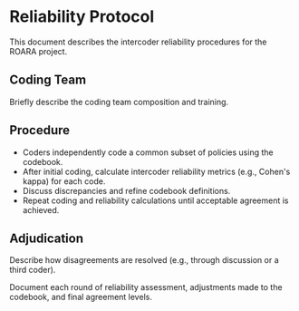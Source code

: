 # Reliability Protocol

This document describes the intercoder reliability procedures for the ROARA project.

## Coding Team

Briefly describe the coding team composition and training.

## Procedure

- Coders independently code a common subset of policies using the codebook.
- After initial coding, calculate intercoder reliability metrics (e.g., Cohen's kappa) for each code.
- Discuss discrepancies and refine codebook definitions.
- Repeat coding and reliability calculations until acceptable agreement is achieved.

## Adjudication

Describe how disagreements are resolved (e.g., through discussion or a third coder).

Document each round of reliability assessment, adjustments made to the codebook, and final agreement levels.
